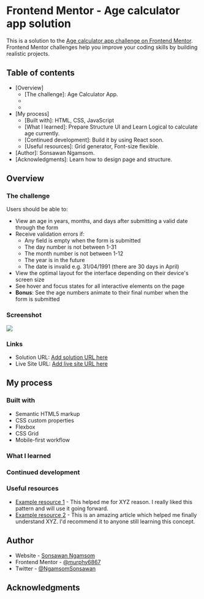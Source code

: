 # Frontend Mentor - Age calculator app solution

This is a solution to the [Age calculator app challenge on Frontend Mentor](https://www.frontendmentor.io/challenges/age-calculator-app-dF9DFFpj-Q). Frontend Mentor challenges help you improve your coding skills by building realistic projects.

## Table of contents

- [Overview]
  - [The challenge]: Age Calculator App.
  - [Screenshot]: none.
  - [Links]: https://agecalulatorapp.netlify.app
- [My process]
  - [Built with]: HTML, CSS, JavaScript
  - [What I learned]: Prepare Structure UI and Learn Logical to calculate age currently.
  - [Continued development]: Build it by using React soon.
  - [Useful resources]: Grid generator, Font-size flexible.
- [Author]: Sonsawan Ngamsom.
- [Acknowledgments]: Learn how to design page and structure.

## Overview

### The challenge

Users should be able to:

- View an age in years, months, and days after submitting a valid date through the form
- Receive validation errors if:
  - Any field is empty when the form is submitted
  - The day number is not between 1-31
  - The month number is not between 1-12
  - The year is in the future
  - The date is invalid e.g. 31/04/1991 (there are 30 days in April)
- View the optimal layout for the interface depending on their device's screen size
- See hover and focus states for all interactive elements on the page
- **Bonus**: See the age numbers animate to their final number when the form is submitted

### Screenshot

![](./screenshot.jpg)

### Links

- Solution URL: [Add solution URL here]()
- Live Site URL: [Add live site URL here]()

## My process

### Built with

- Semantic HTML5 markup
- CSS custom properties
- Flexbox
- CSS Grid
- Mobile-first workflow

### What I learned

### Continued development

### Useful resources

- [Example resource 1](https://www.example.com) - This helped me for XYZ reason. I really liked this pattern and will use it going forward.
- [Example resource 2](https://www.example.com) - This is an amazing article which helped me finally understand XYZ. I'd recommend it to anyone still learning this concept.

## Author

- Website - [Sonsawan Ngamsom](https://www.linkedin.com/in/murphy6867/)
- Frontend Mentor - [@murphy6867](https://www.frontendmentor.io/profile/murphy6867)
- Twitter - [@NgamsomSonsawan](https://twitter.com/NgamsomSonsawan)

## Acknowledgments
